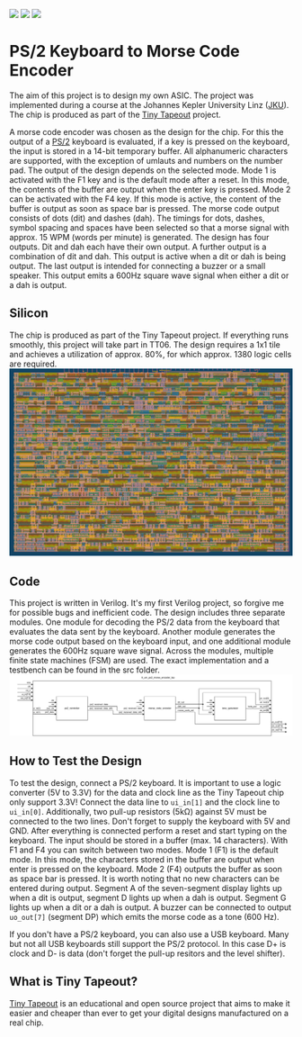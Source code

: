 ![](../../workflows/gds/badge.svg) ![](../../workflows/docs/badge.svg) ![](../../workflows/test/badge.svg)

# PS/2 Keyboard to Morse Code Encoder
The aim of this project is to design my own ASIC.
The project was implemented during a course at the Johannes Kepler University Linz ([JKU](https://www.jku.at/)).
The chip is produced as part of the [Tiny Tapeout](https://tinytapeout.com) project.

A morse code encoder was chosen as the design for the chip. For this the output of a [PS/2](https://en.wikipedia.org/wiki/PS/2_port) keyboard is evaluated,
if a key is pressed on the keyboard, the input is stored in a 14-bit temporary buffer.
All alphanumeric characters are supported, with the exception of umlauts and numbers on the number pad.
The output of the design depends on the selected mode.
Mode 1 is activated with the F1 key and is the default mode after a reset.
In this mode, the contents of the buffer are output when the enter key is pressed.
Mode 2 can be activated with the F4 key. If this mode is active, the content of the buffer is output as soon as space bar is pressed.
The morse code output consists of dots (dit) and dashes (dah).
The timings for dots, dashes, symbol spacing and spaces have been selected so that a morse signal with approx. 15 WPM (words per minute) is generated.
The design has four outputs. Dit and dah each have their own output.
A further output is a combination of dit and dah. This output is active when a dit or dah is being output.
The last output is intended for connecting a buzzer or a small speaker. This output emits a 600Hz square wave signal when either a dit or a dah is output.

## Silicon
The chip is produced as part of the Tiny Tapeout project. If everything runs smoothly, this project will take part in TT06.
The design requires a 1x1 tile and achieves a utilization of approx. 80%, for which approx. 1380 logic cells are required.
![GDS render](pictures/gds_render.png)

## Code
This project is written in Verilog. It's my first Verilog project, so forgive me for possible bugs and inefficient code.
The design includes three separate modules.
One module for decoding the PS/2 data from the keyboard that evaluates the data sent by the keyboard.
Another module generates the morse code output based on the keyboard input, and one additional module generates the 600Hz square wave signal.
Across the modules, multiple finite state machines (FSM) are used.
The exact implementation and a testbench can be found in the src folder.
![Verilog project block diagram](pictures/verilog_block.png)


## How to Test the Design
To test the design, connect a PS/2 keyboard.
It is important to use a logic converter (5V to 3.3V) for the data and clock line as the Tiny Tapeout chip only support 3.3V!
Connect the data line to `ui_in[1]` and the clock line to `ui_in[0]`.
Additionally, two pull-up resistors (5kΩ) against 5V must be connected to the two lines.
Don't forget to supply the keyboard with 5V and GND. After everything is connected perform a reset and start typing on the keyboard.
The input should be stored in a buffer (max. 14 characters). With F1 and F4 you can switch between two modes.
Mode 1 (F1) is the default mode. In this mode, the characters stored in the buffer are output when enter is pressed on the keyboard.
Mode 2 (F4) outputs the buffer as soon as space bar is pressed.
It is worth noting that no new characters can be entered during output.
Segment A of the seven-segment display lights up when a dit is output, segment D lights up when a dah is output.
Segment G lights up when a dit or a dah is output. A buzzer can be connected to output `uo_out[7]` (segment DP) which emits the morse code as a tone (600 Hz).

If you don't have a PS/2 keyboard, you can also use a USB keyboard. Many but not all USB keyboards still support the PS/2 protocol.
In this case D+ is clock and D- is data (don't forget the pull-up resitors and the level shifter).


## What is Tiny Tapeout?
[Tiny Tapeout](https://tinytapeout.com) is an educational and open source project that aims to make it easier and cheaper than ever to get your digital designs manufactured on a real chip.

